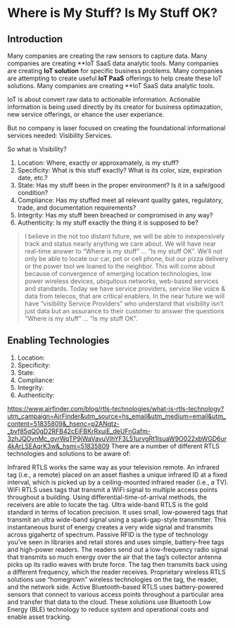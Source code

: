 # Where is My Stuff?  Is My Stuff OK?

## Introduction
Many companies are creating the raw sensors to capture data.
Many companies are creating **IoT SaaS data analytic tools.
Many companies are creating **IoT solution** for specific business problems.
Many companies are attempting to create useful **IoT PaaS** offerings to help create these IoT solutions.
Many companies are creating **IoT SaaS data analytic tools.

IoT is about convert raw data to actionable information.
Actionable information is being used directly by its creator for business optimazation, new service offerings, or ehance the user experiance.

But no company is laser focused on creating the foundational informational services needed: Visibility Services.

So what is Visibility?

1. Location:  Where, exactly or approxamately, is my stuff?
2. Specificity:  What is this stuff exactly? What is its color, size, expiration date, etc.?
3. State:  Has my stuff been in the proper environment?  Is it in a safe/good condition?
4. Compliance:  Has my stuffed meet all relevant quality gates, regulatory, trade, and documentation requirements?
5. Integrity:  Has my stuff been breached or compromised in any way?
6. Authenticity:  Is my stuff exactly the thing it is supposed to be?

>I believe in the not too distant future, we will be able to inexpensively
track and status nearly anything we care about.
We will have near real-time answer to “Where is my stuff” … “Is my stuff OK”.
We’ll not only be able to locate our car, pet or cell phone,
but our pizza delivery or the power tool we loaned to the neighbor.
This will come about because of convergence of emerging location technologies,
low power wireless devices, ubiquitous networks, web-based services and standards.
Today we have service providers, service like voice & data from telecos, that are critical enablers.
In the near future we will have “visibility Service Providers”
who understand that visibility isn’t just data but an assurance to their customer
to answer the questions “Where is my stuff” … “Is my stuff OK”.

## Enabling Technologies
1. Location:
2. Specificity:
3. State:
4. Compliance:
5. Integrity:
6. Authenticity:

https://www.airfinder.com/blog/rtls-technologies/what-is-rtls-technology?utm_campaign=AirFinder&utm_source=hs_email&utm_medium=email&utm_content=51835809&_hsenc=p2ANqtz-_bvf85qQ0gD2RFB42cEiFBKrRxuiE_deUFnGafm-3zhJQOvnMc_gvrWqTP9jWaVavuVlhYF3L51urvgRt1IsuaW9O022xbWGD6ur4kArLSEAqrK3w&_hsmi=51835809
There are a number of different RTLS technologies and solutions to be aware of:

Infrared RTLS works the same way as your television remote. An infrared tag (i.e., a remote) placed on an asset flashes a unique infrared ID at a fixed interval, which is picked up by a ceiling-mounted infrared reader (i.e., a TV).
WiFi RTLS uses tags that transmit a WiFi signal to multiple access points throughout a building. Using differential-time-of-arrival methods, the receivers are able to locate the tag.
Ultra wide-band RTLS is the gold standard in terms of location precision. It uses small, low-powered tags that transmit an ultra wide-band signal using a spark-gap-style transmitter. This instantaneous burst of energy creates a very wide signal and transmits across gigahertz of spectrum.
Passive RFID is the type of technology you’ve seen in libraries and retail stores and uses simple, battery-free tags and high-power readers. The readers send out a low-frequency radio signal that transmits so much energy over the air that the tag’s collector antenna picks up its radio waves with brute force. The tag then transmits back using a different frequency, which the reader receives.
Proprietary wireless RTLS solutions use “homegrown” wireless technologies on the tag, the reader, and the network side.
Active Bluetooth-based RTLS uses battery-powered sensors that connect to various access points throughout a particular area and transfer that data to the cloud. These solutions use Bluetooth Low Energy (BLE) technology to reduce system and operational costs and enable asset tracking.

